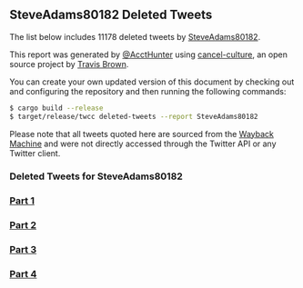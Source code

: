 ## SteveAdams80182 Deleted Tweets
The list below includes 11178 deleted tweets by
[SteveAdams80182](https://twitter.com/SteveAdams80182).


This report was generated by [@AcctHunter](https://twitter.com/accthunter) using [cancel-culture](https://github.com/travisbrown/cancel-culture),
an open source project by [Travis Brown](https://twitter.com/travisbrown).

You can create your own updated version of this document by checking out and configuring the
repository and then running the following commands:

```bash
$ cargo build --release
$ target/release/twcc deleted-tweets --report SteveAdams80182
```

Please note that all tweets quoted here are sourced from the
[Wayback Machine](https://web.archive.org) and were not directly accessed through the Twitter API or
any Twitter client.
### Deleted Tweets for SteveAdams80182
### [Part 1](Accounts/SteveAdams80182-202208191715-deleted-part1.md)
### [Part 2](Accounts/SteveAdams80182-202208191715-deleted-part2.md)
### [Part 3](Accounts/SteveAdams80182-202208191715-deleted-part3.md)
### [Part 4](Accounts/SteveAdams80182-202208191715-deleted-part4.md)
